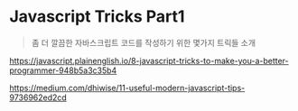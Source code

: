 # Javascript Tricks Part1

> 좀 더 깔끔한 자바스크립트 코드를 작성하기 위한 몇가지 트릭들 소개

https://javascript.plainenglish.io/8-javascript-tricks-to-make-you-a-better-programmer-948b5a3c35b4

https://medium.com/dhiwise/11-useful-modern-javascript-tips-9736962ed2cd
